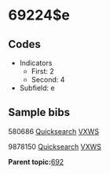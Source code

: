 # 69224$e

## Codes

-   Indicators
    -   First: 2
    -   Second: 4
-   Subfield: e

## Sample bibs

580686 [Quicksearch](https://search.library.yale.edu/catalog/580686) [VXWS](http://prodorbis.library.yale.edu:7014/vxws/GetHoldingsService?bibId=580686)

9878150 [Quicksearch](https://search.library.yale.edu/catalog/9878150) [VXWS](http://prodorbis.library.yale.edu:7014/vxws/GetHoldingsService?bibId=9878150)

**Parent topic:**[692](../../tags/692/692.md)

